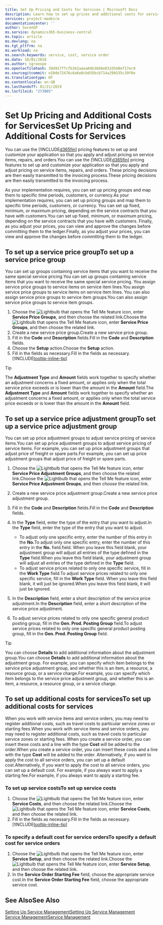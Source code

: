 ```yaml
---
title: Set Up Pricing and Costs for Services | Microsoft Docs
description: Learn how to set up prices and additional costs for services.
services: project-madeira
documentationcenter: ''
author: SorenGP
ms.service: dynamics365-business-central
ms.topic: article
ms.devlang: na
ms.tgt_pltfrm: na
ms.workload: na
ms.search.keywords: service, cost, service order
ms.date: 10/01/2018
ms.author: sgroespe
ms.openlocfilehash: 39d917ffcfb342aaea04b3668e032d548ef17ec9
ms.sourcegitcommit: e10de72476c6a6e0cbd35bcb714a29b535c39f0e
ms.translationtype: HT
ms.contentlocale: en-GB
ms.lasthandoff: 01/21/2019
ms.locfileid: "273005"
---
```

# <a name="set-up-pricing-and-additional-costs-for-services"></a><span data-ttu-id="612eb-103">Set Up Pricing and Additional Costs for Services</span><span class="sxs-lookup"><span data-stu-id="612eb-103">Set Up Pricing and Additional Costs for Services</span></span>
<span data-ttu-id="612eb-104">You can use the [!INCLUDE[d365fin](includes/d365fin_md.md)] pricing features to set up and customize your application so that you apply and adjust pricing on service items, repairs, and orders.</span><span class="sxs-lookup"><span data-stu-id="612eb-104">You can use the [!INCLUDE[d365fin](includes/d365fin_md.md)] pricing features to set up and customize your application so that you apply and adjust pricing on service items, repairs, and orders.</span></span> <span data-ttu-id="612eb-105">These pricing decisions are then easily transmitted to the invoicing process.</span><span class="sxs-lookup"><span data-stu-id="612eb-105">These pricing decisions are then easily transmitted to the invoicing process.</span></span>  
  
<span data-ttu-id="612eb-106">As your implementation requires, you can set up pricing groups and map them to specific time periods, customers, or currency.</span><span class="sxs-lookup"><span data-stu-id="612eb-106">As your implementation requires, you can set up pricing groups and map them to specific time periods, customers, or currency.</span></span> <span data-ttu-id="612eb-107">You can set up fixed, minimum, or maximum pricing, depending on the service contracts that you have with customers.</span><span class="sxs-lookup"><span data-stu-id="612eb-107">You can set up fixed, minimum, or maximum pricing, depending on the service contracts that you have with customers.</span></span> <span data-ttu-id="612eb-108">Finally, as you adjust your prices, you can view and approve the changes before committing them to the ledger.</span><span class="sxs-lookup"><span data-stu-id="612eb-108">Finally, as you adjust your prices, you can view and approve the changes before committing them to the ledger.</span></span>  

## <a name="to-set-up-a-service-price-group"></a><span data-ttu-id="612eb-109">To set up a service price group</span><span class="sxs-lookup"><span data-stu-id="612eb-109">To set up a service price group</span></span>
<span data-ttu-id="612eb-110">You can set up groups containing service items that you want to receive the same special service pricing.</span><span class="sxs-lookup"><span data-stu-id="612eb-110">You can set up groups containing service items that you want to receive the same special service pricing.</span></span> <span data-ttu-id="612eb-111">You assign service price groups to service items on service item lines.</span><span class="sxs-lookup"><span data-stu-id="612eb-111">You assign service price groups to service items on service item lines.</span></span> <span data-ttu-id="612eb-112">You can also assign service price groups to service item groups.</span><span class="sxs-lookup"><span data-stu-id="612eb-112">You can also assign service price groups to service item groups.</span></span>  

1. <span data-ttu-id="612eb-113">Choose the ![Lightbulb that opens the Tell Me feature](media/ui-search/search_small.png "Tell me what you want to do") icon, enter **Service Price Groups**, and then choose the related link.</span><span class="sxs-lookup"><span data-stu-id="612eb-113">Choose the ![Lightbulb that opens the Tell Me feature](media/ui-search/search_small.png "Tell me what you want to do") icon, enter **Service Price Groups**, and then choose the related link.</span></span>  
2. <span data-ttu-id="612eb-114">Create a new service price group.</span><span class="sxs-lookup"><span data-stu-id="612eb-114">Create a new service price group.</span></span>  
3. <span data-ttu-id="612eb-115">Fill in the **Code** and **Description** fields.</span><span class="sxs-lookup"><span data-stu-id="612eb-115">Fill in the **Code** and **Description** fields.</span></span>  
4. <span data-ttu-id="612eb-116">Choose the **Setup** action.</span><span class="sxs-lookup"><span data-stu-id="612eb-116">Choose the **Setup** action.</span></span>  
2. <span data-ttu-id="612eb-117">Fill in the fields as necessary.</span><span class="sxs-lookup"><span data-stu-id="612eb-117">Fill in the fields as necessary.</span></span> [!INCLUDE[tooltip-inline-tip](includes/tooltip-inline-tip_md.md)]  

 > [!Tip]
 > <span data-ttu-id="612eb-118">The **Adjustment Type** and **Amount** fields work together to specify whether an adjustment concerns a fixed amount, or applies only when the total service price exceeds or is lower than the amount in the **Amount** field.</span><span class="sxs-lookup"><span data-stu-id="612eb-118">The **Adjustment Type** and **Amount** fields work together to specify whether an adjustment concerns a fixed amount, or applies only when the total service price exceeds or is lower than the amount in the **Amount** field.</span></span>  

## <a name="to-set-up-a-service-price-adjustment-group"></a><span data-ttu-id="612eb-119">To set up a service price adjustment group</span><span class="sxs-lookup"><span data-stu-id="612eb-119">To set up a service price adjustment group</span></span>  
<span data-ttu-id="612eb-120">You can set up price adjustment groups to adjust service pricing of service items.</span><span class="sxs-lookup"><span data-stu-id="612eb-120">You can set up price adjustment groups to adjust service pricing of service items.</span></span> <span data-ttu-id="612eb-121">For example, you can set up price adjustment groups that adjust price of freight or spare parts.</span><span class="sxs-lookup"><span data-stu-id="612eb-121">For example, you can set up price adjustment groups that adjust price of freight or spare parts.</span></span>  
  
1. <span data-ttu-id="612eb-122">Choose the ![Lightbulb that opens the Tell Me feature](media/ui-search/search_small.png "Tell me what you want to do") icon, enter **Service Price Adjustment Groups**, and then choose the related link.</span><span class="sxs-lookup"><span data-stu-id="612eb-122">Choose the ![Lightbulb that opens the Tell Me feature](media/ui-search/search_small.png "Tell me what you want to do") icon, enter **Service Price Adjustment Groups**, and then choose the related link.</span></span>  
2. <span data-ttu-id="612eb-123">Create a new service price adjustment group.</span><span class="sxs-lookup"><span data-stu-id="612eb-123">Create a new service price adjustment group.</span></span>  
3. <span data-ttu-id="612eb-124">Fill in the **Code** and **Description** fields.</span><span class="sxs-lookup"><span data-stu-id="612eb-124">Fill in the **Code** and **Description** fields.</span></span>  
4. <span data-ttu-id="612eb-125">In the **Type** field, enter the type of the entry that you want to adjust.</span><span class="sxs-lookup"><span data-stu-id="612eb-125">In the **Type** field, enter the type of the entry that you want to adjust.</span></span>  
  
    * <span data-ttu-id="612eb-126">To adjust only one specific entry, enter the number of this entry in the **No.**</span><span class="sxs-lookup"><span data-stu-id="612eb-126">To adjust only one specific entry, enter the number of this entry in the **No.**</span></span> <span data-ttu-id="612eb-127">field.</span><span class="sxs-lookup"><span data-stu-id="612eb-127">field.</span></span> <span data-ttu-id="612eb-128">When you leave this field blank, your adjustment group will adjust all entries of the type defined in the **Type** field.</span><span class="sxs-lookup"><span data-stu-id="612eb-128">When you leave this field blank, your adjustment group will adjust all entries of the type defined in the **Type** field.</span></span>  
    * <span data-ttu-id="612eb-129">To adjust service prices related to only one specific service, fill in the **Work Type** field.</span><span class="sxs-lookup"><span data-stu-id="612eb-129">To adjust service prices related to only one specific service, fill in the **Work Type** field.</span></span> <span data-ttu-id="612eb-130">When you leave this field blank, it will just be ignored.</span><span class="sxs-lookup"><span data-stu-id="612eb-130">When you leave this field blank, it will just be ignored.</span></span>  
  
5. <span data-ttu-id="612eb-131">In the **Description** field, enter a short description of the service price adjustment.</span><span class="sxs-lookup"><span data-stu-id="612eb-131">In the **Description** field, enter a short description of the service price adjustment.</span></span>  
6. <span data-ttu-id="612eb-132">To adjust service prices related to only one specific general product posting group, fill in the **Gen. Prod. Posting Group** field.</span><span class="sxs-lookup"><span data-stu-id="612eb-132">To adjust service prices related to only one specific general product posting group, fill in the **Gen. Prod. Posting Group** field.</span></span>

> [!Tip]
> <span data-ttu-id="612eb-133">You can choose **Details** to add additional information about the adjustment group.</span><span class="sxs-lookup"><span data-stu-id="612eb-133">You can choose **Details** to add additional information about the adjustment group.</span></span> <span data-ttu-id="612eb-134">For example, you can specify which item belongs to the service price adjustment group, and whether this is an item, a resource, a resource group, or a service charge.</span><span class="sxs-lookup"><span data-stu-id="612eb-134">For example, you can specify which item belongs to the service price adjustment group, and whether this is an item, a resource, a resource group, or a service charge.</span></span>  

## <a name="to-set-up-additional-costs-for-services"></a><span data-ttu-id="612eb-135">To set up additional costs for services</span><span class="sxs-lookup"><span data-stu-id="612eb-135">To set up additional costs for services</span></span>
<span data-ttu-id="612eb-136">When you work with service items and service orders, you may need to register additional costs, such as travel costs to particular service zones or starting fees.</span><span class="sxs-lookup"><span data-stu-id="612eb-136">When you work with service items and service orders, you may need to register additional costs, such as travel costs to particular service zones or starting fees.</span></span> <span data-ttu-id="612eb-137">When you create a service order, you can insert these costs and a line with the type **Cost** will be added to the order.</span><span class="sxs-lookup"><span data-stu-id="612eb-137">When you create a service order, you can insert these costs and a line with the type **Cost** will be added to the order.</span></span> <span data-ttu-id="612eb-138">Alternatively, if you want to apply the cost to all service orders, you can set up a default cost.</span><span class="sxs-lookup"><span data-stu-id="612eb-138">Alternatively, if you want to apply the cost to all service orders, you can set up a default cost.</span></span> <span data-ttu-id="612eb-139">For example, if you always want to apply a starting fee.</span><span class="sxs-lookup"><span data-stu-id="612eb-139">For example, if you always want to apply a starting fee.</span></span>
  
### <a name="to-set-up-service-costs"></a><span data-ttu-id="612eb-140">To set up service costs</span><span class="sxs-lookup"><span data-stu-id="612eb-140">To set up service costs</span></span>
1. <span data-ttu-id="612eb-141">Choose the ![Lightbulb that opens the Tell Me feature](media/ui-search/search_small.png "Tell me what you want to do") icon, enter **Service Costs**, and then choose the related link.</span><span class="sxs-lookup"><span data-stu-id="612eb-141">Choose the ![Lightbulb that opens the Tell Me feature](media/ui-search/search_small.png "Tell me what you want to do") icon, enter **Service Costs**, and then choose the related link.</span></span> 
2. <span data-ttu-id="612eb-142">Fill in the fields as necessary.</span><span class="sxs-lookup"><span data-stu-id="612eb-142">Fill in the fields as necessary.</span></span> [!INCLUDE[tooltip-inline-tip](includes/tooltip-inline-tip_md.md)]  

### <a name="to-specify-a-default-cost-for-service-orders"></a><span data-ttu-id="612eb-143">To specify a default cost for service orders</span><span class="sxs-lookup"><span data-stu-id="612eb-143">To specify a default cost for service orders</span></span>
1. <span data-ttu-id="612eb-144">Choose the ![Lightbulb that opens the Tell Me feature](media/ui-search/search_small.png "Tell me what you want to do") icon, enter **Service Setup**, and then choose the related link.</span><span class="sxs-lookup"><span data-stu-id="612eb-144">Choose the ![Lightbulb that opens the Tell Me feature](media/ui-search/search_small.png "Tell me what you want to do") icon, enter **Service Setup**, and then choose the related link.</span></span> 
2. <span data-ttu-id="612eb-145">In the **Service Order Starting Fee** field, choose the appropriate service cost.</span><span class="sxs-lookup"><span data-stu-id="612eb-145">In the **Service Order Starting Fee** field, choose the appropriate service cost.</span></span>

## <a name="see-also"></a><span data-ttu-id="612eb-146">See Also</span><span class="sxs-lookup"><span data-stu-id="612eb-146">See Also</span></span>
[<span data-ttu-id="612eb-147">Setting Up Service Management</span><span class="sxs-lookup"><span data-stu-id="612eb-147">Setting Up Service Management</span></span>](service-setup-service.md)  
[<span data-ttu-id="612eb-148">Service Management</span><span class="sxs-lookup"><span data-stu-id="612eb-148">Service Management</span></span>](service-service.md)  
